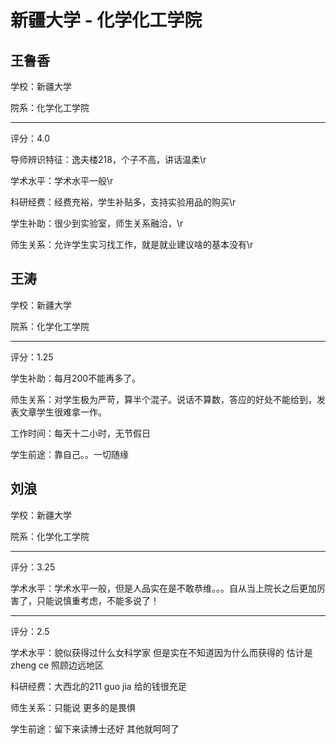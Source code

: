 # 新疆大学 - 化学化工学院

## 王鲁香

学校：新疆大学

院系：化学化工学院

* * *

评分：4.0

导师辨识特征：逸夫楼218，个子不高，讲话温柔\r

学术水平：学术水平一般\r

科研经费：经费充裕，学生补贴多，支持实验用品的购买\r

学生补助：很少到实验室，师生关系融洽，\r

师生关系：允许学生实习找工作，就是就业建议啥的基本没有\r

## 王涛

学校：新疆大学

院系：化学化工学院

* * *

评分：1.25

学生补助：每月200不能再多了。

师生关系：对学生极为严苛，算半个混子。说话不算数，答应的好处不能给到，发表文章学生很难拿一作。

工作时间：每天十二小时，无节假日

学生前途：靠自己。。一切随缘

## 刘浪

学校：新疆大学

院系：化学化工学院

* * *

评分：3.25

学术水平：学术水平一般，但是人品实在是不敢恭维。。。自从当上院长之后更加厉害了，只能说慎重考虑，不能多说了！

* * *

评分：2.5

学术水平：貌似获得过什么女科学家 但是实在不知道因为什么而获得的 估计是zheng ce 照顾边远地区

科研经费：大西北的211 guo jia 给的钱很充足

师生关系：只能说 更多的是畏惧

学生前途：留下来读博士还好 其他就呵呵了